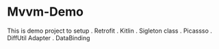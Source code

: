 # Mvvm-Demo
This is demo project to setup
. Retrofit
. Kitlin
. Sigleton class 
. Picassso
. DiffUtil Adapter
. DataBinding
